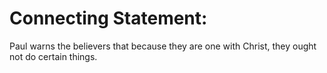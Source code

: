# Connecting Statement:

Paul warns the believers that because they are one with Christ, they ought not do certain things.